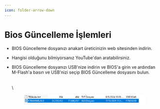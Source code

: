 ```yaml
---
icon: folder-arrow-down
---
```


# Bios Güncelleme İşlemleri

* BIOS Güncelleme dosyanızı anakart üreticinizin web sitesinden indirin.
* Hangisi olduğunu bilmiyorsanız YouTube'dan aratabilirsiniz.
*   BIOS Güncelleme dosyanızı USB'nize indirin ve BIOS'a girin ve ardından M-Flash'a basın ve USB'nizi seçip BIOS Güncelleme dosyasını bulun.\
    \
    \
    \


    <figure><img src=".gitbook/assets/image (5).png" alt=""><figcaption></figcaption></figure>
